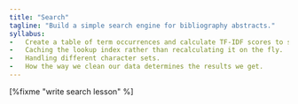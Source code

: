 ```yaml
---
title: "Search"
tagline: "Build a simple search engine for bibliography abstracts."
syllabus:
-   Create a table of term occurrences and calculate TF-IDF scores to support search.
-   Caching the lookup index rather than recalculating it on the fly.
-   Handling different character sets.
-   How the way we clean our data determines the results we get.
---
```


[%fixme "write search lesson" %]
